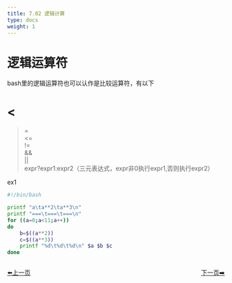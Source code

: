 ```yaml
---
title: 7.02 逻辑计算   
type: docs
weight: 1
---    
```


# 逻辑运算符   
bash里的逻辑运算符也可以认作是比较运算符，有以下   
>    
<   
==   
>=   
<=   
!=   
&&   
||   
expr?expr1:expr2（三元表达式，expr非0执行expr1,否则执行expr2）   

ex1   
```bash
#!/bin/bash

printf "a\ta**2\ta**3\n"   
printf "===\t===\t===\n"    
for ((a=0;a<11;a++))
do
    b=$((a**2))  
    c=$((a**3))
    printf "%d\t%d\t%d\n" $a $b $c
done
```   


<div style="display: flex;justify-content: space-between;align-items: center;">
<p><a href="https://books.linuxwt.com/linuxwtbash/ChapterSeven/Suanshujisuan/">⬅️上一页</a></p>
<p><a href="https://books.linuxwt.com/linuxwtbash/ChapterEight">下一页➡️</a></p>
</div>
